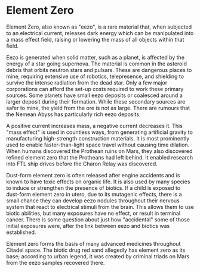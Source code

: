 # Element Zero
Element Zero, also known as "eezo", is a rare material that, when subjected to an electrical current, releases dark energy which can be manipulated into a mass effect field, raising or lowering the mass of all objects within that field.

Eezo is generated when solid matter, such as a planet, is affected by the energy of a star going supernova. The material is common in the asteroid debris that orbits neutron stars and pulsars. These are dangerous places to mine, requiring extensive use of robotics, telepresence, and shielding to survive the intense radiation from the dead star. Only a few major corporations can afford the set-up costs required to work these primary sources. Some planets have small eezo deposits or coalesced around a larger deposit during their formation. While these secondary sources are safer to mine, the yield from the ore is not as large. There are rumours that the Nemean Abyss has particularly rich eezo deposits.

A positive current increases mass, a negative current decreases it. This "mass effect" is used in countless ways, from generating artificial gravity to manufacturing high-strength construction materials. It is most prominently used to enable faster-than-light space travel without causing time dilation. When humans discovered the Prothean ruins on Mars, they also discovered refined element zero that the Protheans had left behind. It enabled research into FTL ship drives before the Charon Relay was discovered.

Dust-form element zero is often released after engine accidents and is known to have toxic effects on organic life. It is also used by many species to induce or strengthen the presence of biotics. If a child is exposed to dust-form element zero in utero, due to its mutagenic effects, there is a small chance they can develop eezo nodules throughout their nervous system that react to electrical stimuli from the brain. This allows them to use biotic abilities, but many exposures have no effect, or result in terminal cancer. There is some question about just how "accidental" some of those initial exposures were, after the link between eezo and biotics was established.

Element zero forms the basis of many advanced medicines throughout Citadel space. The biotic drug red sand allegedly has element zero as its base; according to urban legend, it was created by criminal triads on Mars from the eezo samples recovered there.